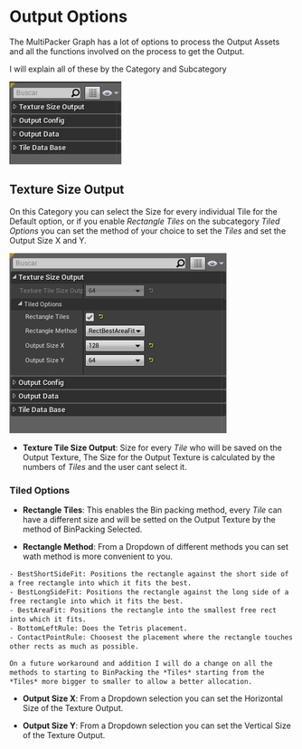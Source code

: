 # Output Options

The MultiPacker Graph has a lot of options to process the Output Assets and all the functions involved on the process to get the Output.

I will explain all of these by the Category and Subcategory

![categories](/Images/categories.jpg)

## Texture Size Output

On this Category you can select the Size for every individual Tile for the Default option, or if you enable *Rectangle Tiles* on the subcategory *Tiled Options* you can set the method of your choice to set the *Tiles* and set the Output Size X and Y.

 ![c_texturesizeoutput](/Images/c_texturesizeoutput.jpg)

- **Texture Tile Size Output**: Size for every *Tile* who will be saved on the Output Texture, The Size for the Output Texture is calculated by the numbers of *Tiles* and the user cant select it.

### Tiled Options

- **Rectangle Tiles**: This enables the Bin packing method, every *Tile* can have a different size and will be setted on the Output Texture by the method of BinPacking Selected.

- **Rectangle Method**: From a Dropdown of different methods you can set wath method is more convenient to you.
```
- BestShortSideFit: Positions the rectangle against the short side of a free rectangle into which it fits the best.
- BestLongSideFit: Positions the rectangle against the long side of a free rectangle into which it fits the best.
- BestAreaFit: Positions the rectangle into the smallest free rect into which it fits.
- BottomLeftRule: Does the Tetris placement.
- ContactPointRule: Choosest the placement where the rectangle touches other rects as much as possible.
```
```
On a future workaround and addition I will do a change on all the methods to starting to BinPacking the *Tiles* starting from the *Tiles* more bigger to smaller to allow a better allocation.
```

- **Output Size X**: From a Dropdown selection you can set the Horizontal Size of the Texture Output.

- **Output Size Y**: From a Dropdown selection you can set the Vertical Size of the Texture Output.
